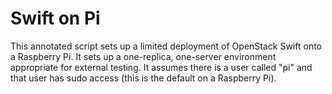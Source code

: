 Swift on Pi
===========

This annotated script sets up a limited deployment of OpenStack Swift
onto a Raspberry Pi. It sets up a one-replica, one-server environment
appropriate for external testing. It assumes there is a user called "pi"
and that user has sudo access (this is the default on a Raspberry Pi).
